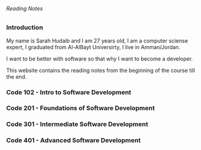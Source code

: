 ###### Reading Notes

### Introduction

My name is Sarah Hudaib and I am 27 years old, I am a computer sciense expert, I graduated from Al-AlBayt Universirty, I live in Amman/Jordan.

I want to be better with software so that why I want to become a developer.

This website contains the reading notes from the beginning of the course till the end.

### Code 102 - Intro to Software Development
### Code 201 - Foundations of Software Development
### Code 301 - Intermediate Software Development
### Code 401 - Advanced Software Development
